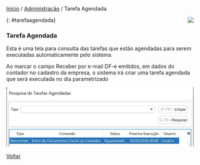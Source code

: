 [Início](index.md) / [Administração](administracao.md) / Tarefa Agendada

<a href="http://docs.continentenuvem.com.br/dicas.html#dicas"><img align="right" src="http://docs.continentenuvem.com.br/images/dicas.png"></a>

{: #tarefaagendada}

### Tarefa Agendada

Esta é uma tela para consulta das tarefas que estão agendadas para serem executadas automaticamente pelo sistema.

Ao marcar o campo Receber por e-mail DF-e emitidos, em dados do contador no cadastro da empresa, o sistema irá criar uma tarefa agendada que será executada no dia parametrizado

![](images/administracao_tarefa_agendada.jpg)



[Voltar](administracao.md)